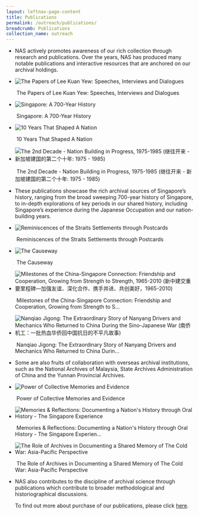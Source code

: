 ```yaml
---
layout: leftnav-page-content
title: Publications
permalink: /outreach/publications/
breadcrumb: Publications
collection_name: outreach
---
```


- NAS actively promotes awareness of our rich collection through research and publications. Over the years, NAS has produced many notable publications and interactive resources that are anchored on our archival holdings.

   

- ![The Papers of Lee Kuan Yew: Speeches, Interviews and Dialogues ](https://www.nas.gov.sg/UploadFiles/635330702440586070.jpg)                             

  ​                                The Papers of Lee Kuan Yew: Speeches, Interviews and Dialogues                              

- ![Singapore: A 700-Year History](https://www.nas.gov.sg/UploadFiles/635330703078826280.jpg)                             

  ​                                Singapore: A 700-Year History                             

- ![10 Years That Shaped A Nation](https://www.nas.gov.sg/UploadFiles/635306465882927770.jpg)                             

  ​                                10 Years That Shaped A Nation                             

- ![The 2nd Decade - Nation Building in Progress, 1975-1985 (继往开来 - 新加坡建国的第二个十年: 1975 - 1985)](https://www.nas.gov.sg/UploadFiles/635306473128460120.jpg)                             

  ​                                The 2nd Decade - Nation Building in Progress, 1975-1985 (继往开来 - 新加坡建国的第二个十年: 1975 - 1985)                             

- These publications showcase the rich archival sources of Singapore’s history, ranging from the broad sweeping 700-year history of Singapore, to in-depth explorations of key periods in our shared history, including Singapore’s experience during the Japanese Occupation and our nation-building years. 

   

   

- ![Reminiscences of the Straits Settlements through Postcards](https://www.nas.gov.sg/UploadFiles/635330745538052705.jpg)                             

  ​                                Reminiscences of the Straits Settlements through Postcards                             

- ![The Causeway](https://www.nas.gov.sg/UploadFiles/635306473558276360.jpg)                             

  ​                                The Causeway                             

- ![Milestones of the China-Singapore Connection: Friendship and Cooperation, Growing from Strength to Strength, 1965-2010 (新中建交重要里程碑—加强友谊、深化合作、携手并进、共创美好，1965-2010)](https://www.nas.gov.sg/UploadFiles/635306468721603505.png)                             

  ​                                Milestones of the China-Singapore Connection: Friendship and Cooperation, Growing from Strength to S...                             

- ![Nanqiao Jigong: The Extraordinary Story of Nanyang Drivers and Mechanics Who Returned to China During the Sino-Japanese War (南侨机工：一批热血华侨回中国抗日的不平凡故事)](https://www.nas.gov.sg/UploadFiles/635306469181661950.png)                             

  ​                                Nanqiao Jigong: The Extraordinary Story of Nanyang Drivers and Mechanics Who Returned to China Durin...                             

- Some are also fruits of collaboration with overseas archival institutions, such as the National Archives of Malaysia, State Archives Administration of China and the Yunnan Provincial Archives.

   

   

- ![Power of Collective Memories and Evidence ](https://www.nas.gov.sg/UploadFiles/635306469797433085.jpg)                             

  ​                                Power of Collective Memories and Evidence                              

- ![Memories & Reflections: Documenting a Nation's History through Oral History - The Singapore Experience](https://www.nas.gov.sg/UploadFiles/635306467648625305.jpg)                             

  ​                                Memories & Reflections: Documenting a Nation's History through Oral History - The Singapore Experien...                             

- ![The Role of Archives in Documenting a Shared Memory of The Cold War: Asia-Pacific Perspective](https://www.nas.gov.sg/UploadFiles/635306473954471705.jpg)                             

  ​                                The Role of Archives in Documenting a Shared Memory of The Cold War: Asia-Pacific Perspective                             

- NAS also contributes to the discipline of archival science through publications which contribute to broader methodological and historiographical discussions.

   

  To find out more about purchase of our publications, please click [here](http://www.nas.gov.sg/archivesonline/publications). 
